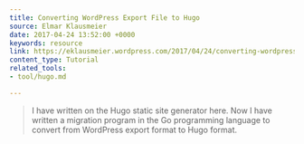 ```yaml
---
title: Converting WordPress Export File to Hugo
source: Elmar Klausmeier
date: 2017-04-24 13:52:00 +0000
keywords: resource
link: https://eklausmeier.wordpress.com/2017/04/24/converting-wordpress-export-file-to-hugo/
content_type: Tutorial
related_tools:
- tool/hugo.md

---
```

> I have written on the Hugo static site generator here. Now I have written a migration program in the Go programming language to convert from WordPress export format to Hugo format.






